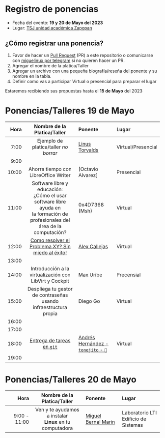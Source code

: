 # Registro de ponencias

* Fecha del evento: **19 y 20 de Mayo del 2023**
* Lugar: [TSJ unidad académica Zapopan](https://goo.gl/maps/8fyaXKKnY9jaHaXB8)

## ¿Cómo registrar una ponencia?

1. Favor de hacer un [Pull Request](https://github.com/lnxzpn/eventos/pulls) (PR) a
   este repositorio o comunicarse con
   [miguelinux por telegram](https://t.me/miguelinux) si no quieren
   hacer un PR.
2. Agregar el nombre de la platica/Taller
3. Agregar un archivo con una pequeña biografía/reseña del ponente
   y su nombre en la tabla.
4. Definir como vas a participar Virtual o presencial para preparar el lugar

Estaremos recibiendo sus propuestas hasta el **15 de Mayo** del 2023

# Ponencias/Talleres 19 de Mayo

| Hora  | Nombre de la Platica/Taller | Ponente | Lugar |
| ---:  |           :---:             | :---    | :---  |
|  7:00 | Ejemplo de platica/taller _no borrar_ | [Linus Torvalds](../FLISoL2022/torvalds.md) | Virtual/Presencial |
|  9:00 |  |  |  |
| 10:00 | Ahorra tiempo con LibreOffice Writer | [Octavio Alvarez] | Presencial |
| 11:00 | Software libre y educación: <br> ¿Cómo el usar software libre ayuda en <br> la formación de profesionales del <br> área de la computación? | 0x4D7368 (Msh) | Virtual |
| 12:00 | [Como resolver el Problema XY? Sin miedo al éxito!](https://darkaxl017.fedorapeople.org/slides/Una_serie_de_eventos_inesperados_-_XY_Problem_-_FLISoL_2023.pdf) | [Alex Callejas](alexcallejas.md) | Virtual |
| 13:00 |  |  |  |
| 14:00 | Introducción a la virtualización con LibVirt y Cockpit | Max Uribe | Precensial |
| 15:00 | Despliega tu gestor de contraseñas <br> usando infraestructura propia| Diego Go | Virtual |
| 16:00 |  |  |  |
| 17:00 |  |  |  |
| 18:00 | [Entrega de tareas en `git`](https://tonejito.github.io/conferencias/tareas-git) | [Andrés Hernández - `tonejito` - `🐰`](tonejito.md) | Virtual |
| 19:00 |  |  |  |

# Ponencias/Talleres 20 de Mayo

| Hora  | Nombre de la Platica/Taller | Ponente | Lugar |
| ---:  |           :---:             | :---    | :---  |
|  9:00 - 11:00| Ven y te ayudamos a instalar <br> **Linux** en tu computadora | [Miguel Bernal Marin](miguelinux.md) | Laboratorio LTI <br> Edificio de Sistemas |

<!-- modeline
 vi: ts=8 sw=4 sts=4 et spl=es spell
-->
